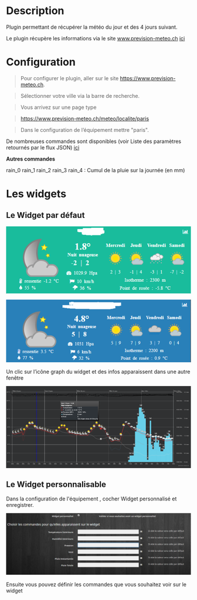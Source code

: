 Description 
===

Plugin permettant de récupérer la météo du jour et des 4 jours suivant.

Le plugin récupère les informations via le site www.prevision-meteo.ch
[ici](https://www.prevision-meteo.ch)


Configuration
===

> Pour configurer le plugin, aller sur le site https://www.prevision-meteo.ch.

> Sélectionner votre ville via la barre de recherche.

> Vous arrivez sur une page type 

> https://www.prevision-meteo.ch/meteo/localite/paris

> Dans le configuration de l’équipement mettre "paris".


De nombreuses commandes sont disponibles (voir Liste des paramètres retournés par le flux JSON)
[ici](https://www.prevision-meteo.ch/uploads/pdf/recuperation-donnees-meteo.pdf)

**Autres commandes**

rain_0 rain_1 rain_2 rain_3 rain_4 : Cumul de la pluie sur la journée (en mm) 
 
 
Les widgets
=========

Le Widget par défaut
---

![meteoprev1](../images/meteoprev1.png)

![meteoprev2](../images/meteoprev2.png)


Un clic sur l’icône graph du widget et des  infos apparaissent dans une autre fenêtre

![meteoprev3](../images/meteoprev3.png)


Le Widget personnalisable
---

Dans la configuration de l'équipement , cocher Widget personnalisé et enregistrer.

![meteoprev4](../images/meteoprev4.png)

Ensuite vous pouvez définir les commandes que vous souhaitez voir sur le widget







